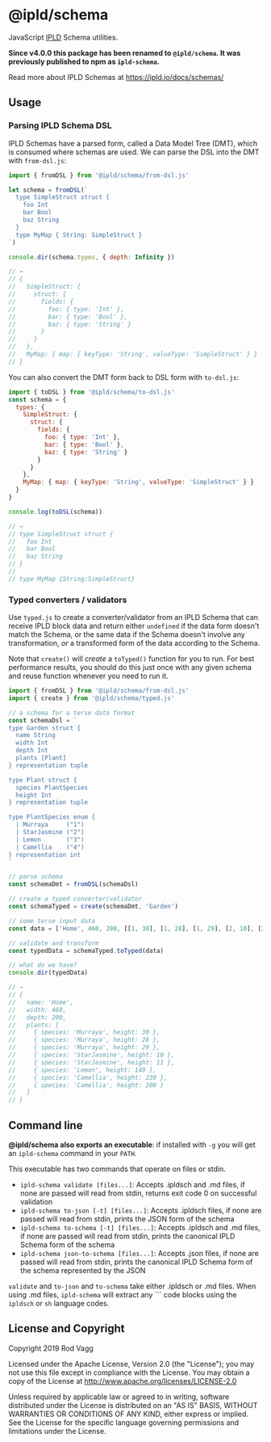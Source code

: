 # @ipld/schema

JavaScript [IPLD](http://ipld.io/) Schema utilities.

**Since v4.0.0 this package has been renamed to `@ipld/schema`. It was previously published to npm as `ipld-schema`.**

Read more about IPLD Schemas at https://ipld.io/docs/schemas/

## Usage

### Parsing IPLD Schema DSL

IPLD Schemas have a parsed form, called a Data Model Tree (DMT), which is consumed where schemas are used. We can parse the DSL into the DMT with `from-dsl.js`:

```js
import { fromDSL } from '@ipld/schema/from-dsl.js'

let schema = fromDSL(`
  type SimpleStruct struct {
    foo Int
    bar Bool
    baz String
  }
  type MyMap { String: SimpleStruct }
`)

console.dir(schema.types, { depth: Infinity })

// →
// {
//   SimpleStruct: {
//     struct: {
//       fields: {
//         foo: { type: 'Int' },
//         bar: { type: 'Bool' },
//         baz: { type: 'String' }
//       }
//     }
//   },
//   MyMap: { map: { keyType: 'String', valueType: 'SimpleStruct' } }
// }
```

You can also convert the DMT form back to DSL form with `to-dsl.js`:

```js
import { toDSL } from '@ipld/schema/to-dsl.js'
const schema = {
  types: {
    SimpleStruct: {
      struct: {
        fields: {
          foo: { type: 'Int' },
          bar: { type: 'Bool' },
          baz: { type: 'String' }
        }
      }
    },
    MyMap: { map: { keyType: 'String', valueType: 'SimpleStruct' } }
  }
}

console.log(toDSL(schema))

// →
// type SimpleStruct struct {
//   foo Int
//   bar Bool
//   baz String
// }
//
// type MyMap {String:SimpleStruct}
```

### Typed converters / validators

Use `typed.js` to create a converter/validator from an IPLD Schema that can receive IPLD block data and return either `undefined` if the data form doesn't match the Schema, or the same data if the Schema doesn't involve any transformation, _or_ a transformed form of the data according to the Schema.

Note that `create()` will _create_ a `toTyped()` function for you to run. For best performance results, you should do this just once with any given schema and reuse function whenever you need to run it.

```js
import { fromDSL } from '@ipld/schema/from-dsl.js'
import { create } from '@ipld/schema/typed.js'

// a schema for a terse data format
const schemaDsl = `
type Garden struct {
  name String
  width Int
  depth Int
  plants [Plant]
} representation tuple

type Plant struct {
  species PlantSpecies
  height Int
} representation tuple

type PlantSpecies enum {
  | Murraya     ("1")
  | StarJasmine ("2")
  | Lemon       ("3")
  | Camellia    ("4")
} representation int
`

// parse schema
const schemaDmt = fromDSL(schemaDsl)

// create a typed converter/validator
const schemaTyped = create(schemaDmt, 'Garden')

// some terse input data
const data = ['Home', 460, 200, [[1, 30], [1, 28], [1, 29], [2, 10], [2, 11], [3, 140], [4, 230], [4, 200]]]

// validate and transform
const typedData = schemaTyped.toTyped(data)

// what do we have?
console.dir(typedData)

// →
// {
//   name: 'Home',
//   width: 460,
//   depth: 200,
//   plants: [
//     { species: 'Murraya', height: 30 },
//     { species: 'Murraya', height: 28 },
//     { species: 'Murraya', height: 29 },
//     { species: 'StarJasmine', height: 10 },
//     { species: 'StarJasmine', height: 11 },
//     { species: 'Lemon', height: 140 },
//     { species: 'Camellia', height: 230 },
//     { species: 'Camellia', height: 200 }
//   ]
// }
```

## Command line

**@ipld/schema also exports an executable**: if installed with `-g` you will get an `ipld-schema` command in your `PATH`.

This executable has two commands that operate on files or stdin.

  * `ipld-schema validate [files...]`: Accepts .ipldsch and .md files, if none are passed will read from stdin, returns exit code 0 on successful validation
  * `ipld-schema to-json [-t] [files...]`: Accepts .ipldsch files, if none are passed will read from stdin, prints the JSON form of the schema
  * `ipld-schema to-schema [-t] [files...]`: Accepts .ipldsch and .md files, if none are passed will read from stdin, prints the canonical IPLD Schema form of the schema
  * `ipld-schema json-to-schema [files...]`: Accepts .json files, if none are passed will read from stdin, prints the canonical IPLD Schema form of the schema represented by the JSON

`validate` and `to-json` and `to-schema` take either .ipldsch or .md files. When using .md files, `ipld-schema` will extract any \`\`\` code blocks using the `ipldsch` or `sh` language codes.

## License and Copyright

Copyright 2019 Rod Vagg

Licensed under the Apache License, Version 2.0 (the "License"); you may not use this file except in compliance with the License. You may obtain a copy of the License at http://www.apache.org/licenses/LICENSE-2.0

Unless required by applicable law or agreed to in writing, software distributed under the License is distributed on an "AS IS" BASIS, WITHOUT WARRANTIES OR CONDITIONS OF ANY KIND, either express or implied. See the License for the specific language governing permissions and limitations under the License.
